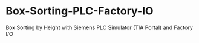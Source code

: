# Box-Sorting-PLC-Factory-IO
 Box Sorting by Height with Siemens PLC Simulator (TIA Portal) and Factory I/O
